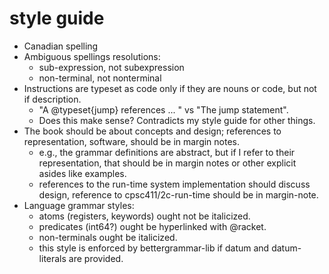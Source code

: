 # style guide

- Canadian spelling
- Ambiguous spellings resolutions:
  - sub-expression, not subexpression
  - non-terminal, not nonterminal
- Instructions are typeset as code only if they are nouns or code, but not if
  description.
  - "A @typeset{jump} references ... " vs "The jump statement".
  - Does this make sense? Contradicts my style guide for other things.
- The book should be about concepts and design; references to representation, software, should be in margin notes.
  - e.g., the grammar definitions are abstract, but if I refer to their representation, that should be in margin notes or other explicit asides like examples.
  - references to the run-time system implementation should discuss design, reference to cpsc411/2c-run-time should be in margin-note.
- Language grammar styles:
  - atoms (registers, keywords) ought not be italicized.
  - predicates (int64?) ought be hyperlinked with @racket.
  - non-terminals ought be italicized.
  - this style is enforced by bettergrammar-lib if datum and datum-literals are provided.
